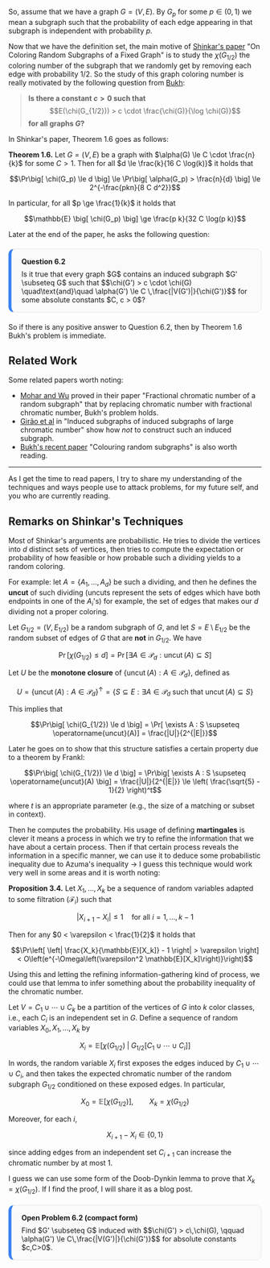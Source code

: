 
So, assume that we have a graph $G = (V, E)$. By $G_p$ for some $p \in (0,1)$ we mean a subgraph such that the probability of each edge appearing in that subgraph is independent with probability $p$. 

Now that we have the definition set, the main motive of [Shinkar's paper](https://arxiv.org/pdf/1612.04319) "On Coloring Random Subgraphs of a Fixed Graph" is to study the $\chi(G_{1/2})$ the coloring number of the subgraph that we randomly get by removing each edge with probability $1/2$. So the study of this graph coloring number is really motivated by the following question from [Bukh](https://arxiv.org/pdf/2312.08340):

> **Is there a constant $c > 0$ such that** 
> $$E(\chi(G_{1/2})) > c \cdot \frac{\chi(G)}{\log \chi(G)}$$
> **for all graphs $G$?**

In Shinkar's paper, Theorem 1.6 goes as follows:

**Theorem 1.6.** Let $G = (V, E)$ be a graph with $\alpha(G) \le C \cdot \frac{n}{k}$ for some $C > 1$. Then for all $d \le \frac{k}{16 C \log(k)}$ it holds that 

$$\Pr\big[ \chi(G_p) \le d \big] \le \Pr\big[ \alpha(G_p) > \frac{n}{d} \big] \le 2^{-\frac{pkn}{8 C d^2}}$$

In particular, for all $p \ge \frac{1}{k}$ it holds that 

$$\mathbb{E} \big[ \chi(G_p) \big] \ge \frac{p k}{32 C \log(p k)}$$

Later at the end of the paper, he asks the following question:

<div class="problem-card">
<div class="problem-title">Question 6.2</div>
Is it true that every graph $G$ contains an induced subgraph $G' \subseteq G$ such that 
$$\chi(G') > c \cdot \chi(G) \quad\text{and}\quad \alpha(G') \le C \,\frac{|V(G')|}{\chi(G')}$$
for some absolute constants $C, c > 0$?
</div>

So if there is any positive answer to Question 6.2, then by Theorem 1.6 Bukh's problem is immediate.

## Related Work

Some related papers worth noting:

- [Mohar and Wu](https://arxiv.org/pdf/1807.06285) proved in their paper "Fractional chromatic number of a random subgraph" that by replacing chromatic number with fractional chromatic number, Bukh's problem holds.
- [Girão et al](https://arxiv.org/pdf/2203.03612) in "Induced subgraphs of induced subgraphs of large chromatic number" show how *not* to construct such an induced subgraph.
- [Bukh's recent paper](https://arxiv.org/pdf/2312.08340) "Colouring random subgraphs" is also worth reading.

---

As I get the time to read papers, I try to share my understanding of the techniques and ways people use to attack problems, for my future self, and you who are currently reading.

## Remarks on Shinkar's Techniques

Most of Shinkar's arguments are probabilistic. He tries to divide the vertices into $d$ distinct sets of vertices, then tries to compute the expectation or probability of how feasible or how probable such a dividing yields to a random coloring.

For example: let $A = \{A_1, \dots, A_d\}$ be such a dividing, and then he defines the **uncut** of such dividing (uncuts represent the sets of edges which have both endpoints in one of the $A_i$'s)  for example, the set of edges that makes our $d$ dividing not a proper coloring.

Let $G_{1/2} = (V, E_{1/2})$ be a random subgraph of $G$, and let $S = E \setminus E_{1/2}$ be the random subset of edges of $G$ that are **not** in $G_{1/2}$. We have

$$\Pr\big[ \chi(G_{1/2}) \le d \big] = \Pr\big[ \exists A \in \mathcal{P}_d : \operatorname{uncut}(A) \subseteq S \big]$$

Let $U$ be the **monotone closure** of $\{\operatorname{uncut}(A) : A \in \mathcal{P}_d\}$, defined as

$$U = \{ \operatorname{uncut}(A) : A \in \mathcal{P}_d \}^{\uparrow} = \{ S \subseteq E : \exists A \in \mathcal{P}_d \text{ such that } \operatorname{uncut}(A) \subseteq S \} \tag{1}$$

This implies that 

$$\Pr\big[ \chi(G_{1/2}) \le d \big] = \Pr[ \exists A : S \supseteq \operatorname{uncut}(A)] = \frac{|U|}{2^{|E|}}$$

Later he goes on to show that this structure satisfies a certain property due to a theorem by Frankl:

$$\Pr\big[ \chi(G_{1/2}) \le d \big] = \Pr\big[ \exists A : S \supseteq \operatorname{uncut}(A) \big] = \frac{|U|}{2^{|E|}} \le \left( \frac{\sqrt{5} - 1}{2} \right)^t$$

where $t$ is an appropriate parameter (e.g., the size of a matching or subset in context).

Then he computes the probability. His usage of defining **martingales** is clever it means a process in which we try to refine the information that we have about a certain process. Then if that certain process reveals the information in a specific manner, we can use it to deduce some probabilistic inequality due to Azuma's inequality → I guess this technique would work very well in some areas and it is worth noting:

**Proposition 3.4.** Let $X_1, \dots, X_k$ be a sequence of random variables adapted to some filtration $(\mathcal{F}_i)$ such that 

$$|X_{i+1} - X_i| \le 1 \quad \text{for all } i = 1, \dots, k-1$$

Then for any $0 < \varepsilon < \frac{1}{2}$ it holds that

$$\Pr\left[ \left| \frac{X_k}{\mathbb{E}[X_k]} - 1 \right| > \varepsilon \right] < O\left(e^{-\Omega\left(\varepsilon^2 \mathbb{E}[X_k]\right)}\right)$$

Using this and letting the refining information-gathering kind of process, we could use that lemma to infer something about the probability inequality of the chromatic number.

Let $V = C_1 \cup \cdots \cup C_k$ be a partition of the vertices of $G$ into $k$ color classes, i.e., each $C_i$ is an independent set in $G$. Define a sequence of random variables $X_0, X_1, \dots, X_k$ by

$$X_i = \mathbb{E}\Big[ \chi(G_{1/2}) \;\big|\; G_{1/2}[C_1 \cup \cdots \cup C_i] \Big]$$

In words, the random variable $X_i$ first exposes the edges induced by $C_1 \cup \cdots \cup C_i$, and then takes the expected chromatic number of the random subgraph $G_{1/2}$ conditioned on these exposed edges. In particular,

$$X_0 = \mathbb{E}[\chi(G_{1/2})], \qquad X_k = \chi(G_{1/2})$$

Moreover, for each $i$,

$$X_{i+1} - X_i \in \{0, 1\}$$

since adding edges from an independent set $C_{i+1}$ can increase the chromatic number by at most 1.

I guess we can use some form of the Doob-Dynkin lemma to prove that $X_k = \chi(G_{1/2})$. If I find the proof, I will share it as a blog post.

<div class="problem-card">
<div class="problem-title">Open Problem 6.2 (compact form)</div>
Find $G' \subseteq G$ induced with 
$$\chi(G') > c\,\chi(G), \qquad \alpha(G') \le C\,\frac{|V(G')|}{\chi(G')}$$
for absolute constants $c,C>0$.
</div>

<style>
.problem-card {
    border: 1px solid #e5e7eb;
    border-left: 6px solid #3b82f6;
    border-radius: 0.75rem;
    padding: 1rem 1.25rem;
    background: #fafafa;
    margin: 1.25rem 0;
}

.problem-title {
    font-weight: 700;
    margin-bottom: 0.5rem;
}
</style>
